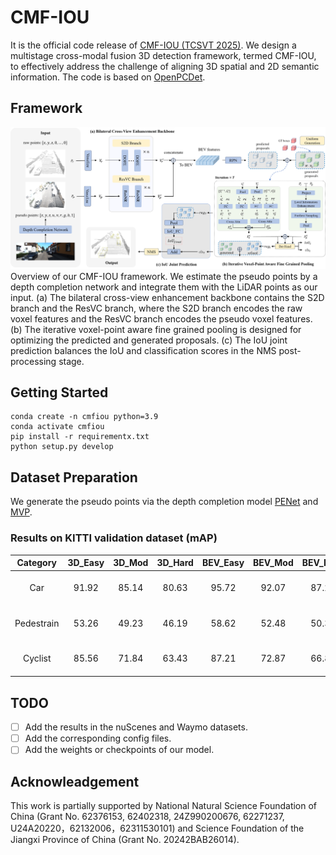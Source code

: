 # CMF-IOU

It is the official code release of [CMF-IOU (TCSVT 2025)](). We design a multistage cross-modal fusion 3D detection framework, termed CMF-IOU, to effectively address the challenge of aligning 3D spatial and 2D semantic information. The code is based on [OpenPCDet](https://github.com/open-mmlab/OpenPCDet).

## Framework
![](./tools/images/framework.png)
Overview of our CMF-IOU framework. We estimate the pseudo points by a depth completion network and integrate them with the LiDAR points as
our input. (a) The bilateral cross-view enhancement backbone contains the S2D branch and the ResVC branch, where the S2D branch encodes the raw voxel
features and the ResVC branch encodes the pseudo voxel features. (b) The iterative voxel-point aware fine grained pooling is designed for optimizing the
predicted and generated proposals. (c) The IoU joint prediction balances the IoU and classification scores in the NMS post-processing stage.


## Getting Started
```
conda create -n cmfiou python=3.9
conda activate cmfiou
pip install -r requirementx.txt
python setup.py develop
```

## Dataset Preparation
We generate the pseudo points via the depth completion model [PENet](https://arxiv.org/abs/2103.00783) and [MVP](https://arxiv.org/abs/2111.06881).

### Results on KITTI validation dataset (mAP)
| Category | 3D_Easy | 3D_Mod | 3D_Hard | BEV_Easy | BEV_Mod | BEV_Hard | Config |
|:-----:|:-----:|:-----:|:-----:|:-----:|:-----:|:-----:|:-----:|
| Car | 91.92 | 85.14 | 80.63 | 95.72 | 92.07 | 87.25 | [CMF-IOU-MM.yaml](./tools/cfgs/models/kitti/CMF-IOU-MM.yaml) |
| Pedestrain | 53.26 | 49.23 | 46.19 | 58.62 | 52.48 | 50.31 | [CMF-IOU-MM.yaml](./tools/cfgs/models/kitti/CMF-IOU-MM.yaml) |
| Cyclist | 85.56 | 71.84 | 63.43 | 87.21 | 72.87 | 66.85 | [CMF-IOU-MM.yaml](./tools/cfgs/models/kitti/CMF-IOU-MM.yaml) |

## TODO
* [ ] Add the results in the nuScenes and Waymo datasets.
* [ ] Add the corresponding config files.
* [ ] Add the weights or checkpoints of our model.

<!-- ## FAQ -->

<!-- - Since we rebuilt and unified the codebase for all datasets, the model accuracy of HEDNet and SAFDNet is slightly lower than the results released in the paper (by at most 0.3\% L2 mAPH on Waymo Open). You can run the previous branch ``HEDNet`` to get better results. We are trying to fix the gap and will update the code as soon as possible. -->
<!-- - Release the model checkpoints on nuScenes and Argoverse2 datasets. -->

<!-- ## Citation
```
@inproceedings{zhang2023hednet,
  title={{HEDNet}: A Hierarchical Encoder-Decoder Network for 3D Object Detection in Point Clouds},
  author={Zhang, Gang and Chen, Junnan and Gao, Guohuan and Li, Jianmin and Hu, Xiaolin},
  booktitle={Thirty-seventh Conference on Neural Information Processing Systems (NeurIPS)},
  year={2023},
}
``` -->

## Acknowleadgement
This work is partially supported by National Natural Science Foundation of China (Grant No. 62376153, 62402318, 24Z990200676, 62271237, U24A20220，62132006，62311530101) and Science Foundation of the Jiangxi Province of China (Grant No. 20242BAB26014).
